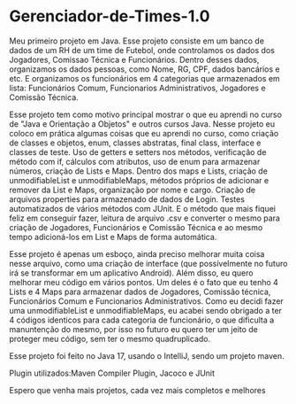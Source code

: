 # Gerenciador-de-Times-1.0
Meu primeiro projeto em Java. Esse projeto consiste em um banco de dados de um RH de um time de Futebol, onde controlamos os dados dos Jogadores, Comissao Técnica e Funcionários.
Dentro desses dados, organizamos os dados pessoas, como Nome, RG, CPF, dados bancários e etc. E organizamos os funcionários em 4 categorias que armazenados em lista: Funcionários Comum, Funcionarios Administrativos, Jogadores e Comissão Técnica.

Esse projeto tem como motivo principal mostrar o que eu aprendi no curso de "Java e Orientação a Objetos" e outros cursos Java.
Nesse projeto eu coloco em prática algumas coisas que eu aprendi no curso, como criação de classes e objetos, enum, classes abstratas, final class, interface e classes de teste.
Uso de getters e setters nos métodos, verificação de método com if, cálculos com atributos, uso de enum para armazenar números, criação de Lists e Maps.
Dentro dos maps e Lists, criação de unmodifiableList e unmodifiableMaps, métodos próprios de adicionar e remover da List e Maps, organização por nome e cargo.
Criação de arquivos properties para armazenado de dados de Login.
Testes automatizados de vários métodos com JUnit.
E o método que mais fiquei feliz em conseguir fazer, leitura de arquivo .csv e converter o mesmo para criação de Jogadores, Funcionários e Comissão Técnica e ao mesmo tempo adicioná-los em List e Maps de forma automática.

Esse projeto é apenas um esboço, ainda preciso melhorar muita coisa nesse arquivo, como uma criação de interface (que possívelmente no futuro irá se transformar em um aplicativo Android).
Além disso, eu quero melhorar meu código em vários pontos. Um deles é o fato que eu tenho 4 Lists e 4 Maps para armazenar dados de Jogadores, Comissão técnica, Funcionários Comum e Funcionarios Administrativos.
Como eu decidi fazer uma unmodifiableList e unmodifiableMaps, eu acabei sendo obrigado a ter 4 códigos identicos para cada categoria de funcionário, o que dificulta a manuntenção do mesmo, por isso no futuro eu quero ter um jeito de proteger meu código, sem ter o mesmo quadruplicado.

Esse projeto foi feito no Java 17, usando o IntelliJ, sendo um projeto maven.

Plugin utilizados:Maven Compiler Plugin, Jacoco e JUnit

Espero que venha mais projetos, cada vez mais completos e melhores
